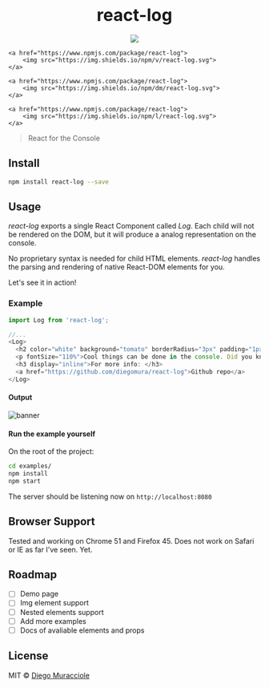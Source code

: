 <big><h1 align="center">react-log</h1></big>

<p align="center">
	<a href="https://travis-ci.org/diegomura/react-log">
		<img src="https://api.travis-ci.org/diegomura/react-log.svg?branch=master">
	</a>

	<a href="https://www.npmjs.com/package/react-log">
		<img src="https://img.shields.io/npm/v/react-log.svg">
	</a>

	<a href="https://www.npmjs.com/package/react-log">
		<img src="https://img.shields.io/npm/dm/react-log.svg">
	</a>

	<a href="https://www.npmjs.com/package/react-log">
		<img src="https://img.shields.io/npm/l/react-log.svg">
	</a>
</p>

> React for the Console

## Install
```sh
npm install react-log --save
```

## Usage
_react-log_ exports a single React Component called _Log_. Each child will not be rendered on the DOM, but it will produce a analog representation on the console.

No proprietary syntax is needed for child HTML elements. _react-log_ handles the parsing and rendering of native React-DOM elements for you.

Let's see it in action!

### Example

```js
import Log from 'react-log';

//...
<Log>
  <h2 color="white" background="tomato" borderRadius="3px" padding="1px 20px">react-log</h2>
  <p fontSize="110%">Cool things can be done in the console. Did you know that?</p>
  <h3 display="inline">For more info: </h3>
  <a href="https://github.com/diegomura/react-log">Github repo</a>
</Log>
```

#### Output
![banner](https://cloud.githubusercontent.com/assets/5600341/16939152/2b9db54c-4d55-11e6-89e6-c7a19a9f77e2.png)

#### Run the example yourself
On the root of the project:

```sh
cd examples/
npm install
npm start
```

The server should be listening now on `http://localhost:8080`

## Browser Support
Tested and working on Chrome 51 and Firefox 45.
Does not work on Safari or IE as far I've seen. Yet.

## Roadmap
* [ ] Demo page
* [ ] Img element support
* [ ] Nested elements support
* [ ] Add more examples
* [ ] Docs of avaliable elements and props

## License

MIT © [Diego Muracciole](http://github.com/diegomura)
